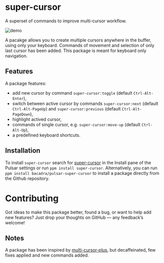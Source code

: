 # super-cursor

A superset of commands to improve multi-cursor workflow.

![demo](https://github.com/bacadra/pulsar-super-cursor/blob/master/assets/demo.gif?raw=true)

A pacakge allows you to create multiple cursors anywhere in the buffer, using only your keyboard. Commands of movement and selection of only last cursor has been added. This package is meant for keyboard only navigation.

## Features

A package features:

- add new cursor by command `super-cursor:toggle` (default `Ctrl-Alt-Enter`),
- switch between active cursor by commands `super-cursor:next` (default `Ctrl-Alt-PageUp`) and `super-cursor:previous` (default `Ctrl-Alt-PageDown`),
- highlight actived cursor,
- commands of single cursor, e.g. `super-cursor:move-up` (default `Ctrl-Alt-Up`),
- a predefined keyboard shortcuts.

## Installation

To install `super-cursor` search for [super-cursor](https://web.pulsar-edit.dev/packages/super-cursor) in the Install pane of the Pulsar settings or run `ppm install super-cursor`. Alternatively, you can run `ppm install bacadra/pulsar-super-cursor` to install a package directly from the Github repository.

# Contributing

Got ideas to make this package better, found a bug, or want to help add new features? Just drop your thoughts on GitHub — any feedback’s welcome!

## Notes

A package has been inspired by [multi-cursor-plus](https://github.com/kankaristo/atom-multi-cursor-plus), but decaffeinated, few fixes applied and new commands added.
